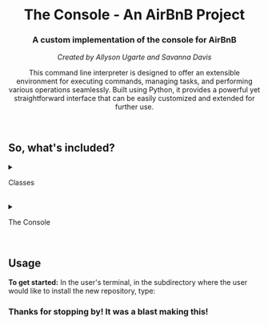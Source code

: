 <body>
    <h1 align="center">The Console - An AirBnB Project</h1>
    <h3 align="center">A custom implementation of the console for AirBnB</h3>
    <p align="center"><em>Created by Allyson Ugarte and Savanna Davis</em></p>
    <p align="center">This command line interpreter is designed to offer an extensible environment for executing commands, managing tasks, and performing various operations seamlessly. Built using Python, it provides a powerful yet straightforward interface that can be easily customized and extended for further use.</p>
    <br>
    <h2>So, what's included?</h2>
    <details><summary><p>Classes</p></summary>
        <br>
        <details><summary><em>BaseModel</em></summary>
            <ul>
            <br>
            <li><b>def __init__(self, *args, **kwargs):</b>    <em>Instantaion method.</em></li>
            <li><b>def __str__(self):</b>    <em>Object as string representation method.</em></li>
            <li><b>def save(self):</b>    <em>Saves an instance with the current date and time.</em></li>
            <li><b>def to_dict(self):</b>    <em>Returns a dictionary of all created instances.</em></li>
            </ul>
        </details>
        <details><summary><em>User</em></summary>
            <br>
            Contains a user's email, password, first name and last name. 
        </details>
        <details><summary><em>City</em></summary>
            <br>
            Contains a state id and name.
        </details>
        <details><summary><em>State</em></summary>
            <br>
            Contains a name.
        </details>
        <details><summary><em>Place</em></summary>
            <br>
            Contains a city id, user id, latitude, longitude, max guests, number of rooms and bathrooms.
        </details>
        <details><summary><em>Review</em></summary>
            <br>
            Contains a place id, user id, and text. 
        </details>
    </details>
    <br>
    <details><summary><p>The Console</p></summary>
        <ul>
        <li><b>def preloop(self):</b>    <em>Method that prints if isatty(is it a terminal?) is false.</em></li>
        <li><b>def postcmd(self, stop, line):</b>    <em>Method that prints if isatty(is it a terminal?) is false.</em></li>
        <li><b>def do_quit(self, command):</b>    <em>Method to exit the HBNB console.</em></li>
        <li><b>def help_quit(self):</b>    <em>Prints the help documentation for quit method.</em></li>
        <li><b>def do_EOF(self, arg):</b>    <em>Handles the EOF (end of file) to exit the program.</em></li>
        <li><b>def help_EOF(self):</b>    <em>Prints the help documentation for EOF (end of file).</em></li>
        <li><b>def emptyline(self):</b>    <em>Overrides the emptyline method of CMD.</em></li>
        <li><b>def do_create(self, args):</b>    <em>Creates an object of any class.</em></li>
        <li><b>def help_create(self):</b>    <em>Prints the help documentation for the create method.</em></li>
        <li><b>def do_show(self, args):</b>    <em>Method to show an individual object.</em></li>
        <li><b>def help_show(self):</b>    <em>Prints the help documentation for the show method.</em></li>
        <li><b>def do_destroy(self, args):</b>    <em>Destroys a specified object.</em></li>
        <li><b>def help_destroy(self):</b>    <em>Prints the help documentation for the destroy method.</em></li>
        <li><b>def do_all(self, args):</b>    <em>Shows all objects, or all objects of a class.</em></li>
        <li><b>def help_all(self):</b>    <em>Prints the help documentation for the all command.</em></li>
        <li><b>def do_update(self, args):</b>    <em>Updates an instance based on the class name and id.</em></li>
        </ul>
    </details>
    <br>
    <h2>Usage</h2>
    <p><b>To get started:</b> In the user's terminal, in the subdirectory where the user would like to install the new repository, type:<p>
    <h3>Thanks for stopping by! It was a blast making this!</h3>
</body>